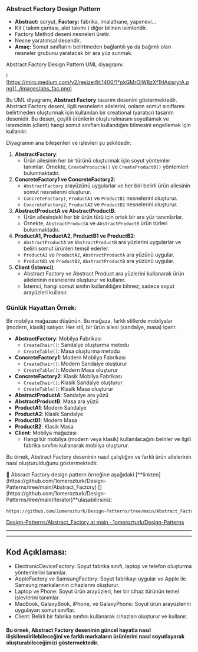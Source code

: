 
### Abstract Factory Design Pattern

- **Abstract:** soryut, **Factory:** fabrika, imalathane, yapımevi…
- Kit ( takım çantası, alet takımı ) diğer bilinen isimleridir.
- Factory Method deseni nesneleri üretir.
- Nesne yaratımsal desendir.
- **Amaç:** Somut sınıflarını belirtmeden bağlantılı ya da bağımlı olan nesneler grubunu yaratacak bir ara yüz sunmak.

Abstract Factory Design Pattern UML diyagramı: 

![https://miro.medium.com/v2/resize:fit:1400/1*pkGMrOjW8zXf1HAsjsrytA.png](../images/abs_fac.png)

Bu UML diyagramı, **Abstract Factory** tasarım desenini göstermektedir. Abstract Factory deseni, ilgili nesnelerin ailelerini, onların somut sınıflarını belirtmeden oluşturmak için kullanılan bir creational (yaratıcı) tasarım desenidir. Bu desen, çeşitli ürünlerin oluşturulmasını soyutlamak ve istemcinin (client) hangi somut sınıfları kullandığını bilmesini engellemek için kullanılır.

Diyagramın ana bileşenleri ve işlevleri şu şekildedir:

1. **AbstractFactory**:
    - Ürün ailesinin her bir türünü oluşturmak için soyut yöntemler tanımlar. Örnekte, `CreateProductA()` ve `CreateProductB()` yöntemleri bulunmaktadır.
2. **ConcreteFactory1 ve ConcreteFactory2**:
    - `AbstractFactory` arayüzünü uygularlar ve her biri belirli ürün ailesinin somut nesnelerini oluşturur.
    - `ConcreteFactory1`, `ProductA1` ve `ProductB1` nesnelerini oluşturur.
    - `ConcreteFactory2`, `ProductA2` ve `ProductB2` nesnelerini oluşturur.
3. **AbstractProductA ve AbstractProductB**:
    - Ürün ailesindeki her bir ürün türü için ortak bir ara yüz tanımlarlar.
    - Örnekte, `AbstractProductA` ve `AbstractProductB` ürün türleri bulunmaktadır.
4. **ProductA1, ProductA2, ProductB1 ve ProductB2**:
    - `AbstractProductA` ve `AbstractProductB` ara yüzlerini uygularlar ve belirli somut ürünleri temsil ederler.
    - `ProductA1` ve `ProductA2`, `AbstractProductA` ara yüzünü uygular.
    - `ProductB1` ve `ProductB2`, `AbstractProductB` ara yüzünü uygular.
5. **Client (İstemci)**:
    - Abstract Factory ve Abstract Product ara yüzlerini kullanarak ürün ailelerinin nesnelerini oluşturur ve kullanır.
    - İstemci, hangi somut sınıfın kullanıldığını bilmez; sadece soyut arayüzleri kullanır.

### Günlük Hayattan Örnek:

Bir mobilya mağazası düşünün. Bu mağaza, farklı stillerde mobilyalar (modern, klasik) satıyor. Her stil, bir ürün ailesi (sandalye, masa) içerir.

- **AbstractFactory**: Mobilya Fabrikası
    - `CreateChair()`: Sandalye oluşturma metodu
    - `CreateTable()`: Masa oluşturma metodu
- **ConcreteFactory1**: Modern Mobilya Fabrikası
    - `CreateChair()`: Modern Sandalye oluşturur
    - `CreateTable()`: Modern Masa oluşturur
- **ConcreteFactory2**: Klasik Mobilya Fabrikası
    - `CreateChair()`: Klasik Sandalye oluşturur
    - `CreateTable()`: Klasik Masa oluşturur
- **AbstractProductA**: Sandalye ara yüzü
- **AbstractProductB**: Masa ara yüzü
- **ProductA1**: Modern Sandalye
- **ProductA2**: Klasik Sandalye
- **ProductB1**: Modern Masa
- **ProductB2**: Klasik Masa
- **Client**: Mobilya mağazası
    - Hangi tür mobilya (modern veya klasik) kullanılacağını belirler ve ilgili fabrika sınıfını kullanarak mobilya oluşturur.

Bu örnek, Abstract Factory deseninin nasıl çalıştığını ve farklı ürün ailelerinin nasıl oluşturulduğunu göstermektedir.

<aside>
🔑 Absract Factory design pattern örneğine aşağıdaki [**linkten](https://github.com/1omerozturk/Design-Patterns/tree/main/Abstract_Factory) [](https://github.com/1omerozturk/Design-Patterns/tree/main/Iterator)**ulaşabilirsiniz:

</aside>

```bash
https://github.com/1omerozturk/Design-Patterns/tree/main/Abstract_Factory
```

[Design-Patterns/Abstract_Factory at main · 1omerozturk/Design-Patterns](https://github.com/1omerozturk/Design-Patterns/tree/main/Abstract_Factory)

---

---

## Kod Açıklaması:

* ElectronicDeviceFactory: Soyut fabrika sınıfı, laptop ve telefon oluşturma yöntemlerini tanımlar.
* AppleFactory ve SamsungFactory: Soyut fabrikayı uygular ve Apple ile Samsung markalarının cihazlarını oluşturur.
* Laptop ve Phone: Soyut ürün arayüzleri, her bir cihaz türünün temel işlevlerini tanımlar.
* MacBook, GalaxyBook, iPhone, ve GalaxyPhone: Soyut ürün arayüzlerini uygulayan somut sınıflar.
* Client: Belirli bir fabrika sınıfını kullanarak cihazları oluşturur ve kullanır.

#### Bu örnek, Abstract Factory deseninin güncel hayatla nasıl ilişkilendirilebileceğini ve farklı markaların ürünlerini nasıl soyutlayarak oluşturabileceğimizi göstermektedir.
